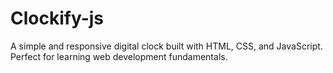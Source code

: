 # Clockify-js
A simple and responsive digital clock built with HTML, CSS, and JavaScript. Perfect for learning web development fundamentals.
